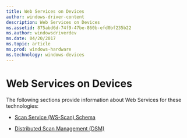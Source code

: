 ```yaml
---
title: Web Services on Devices
author: windows-driver-content
description: Web Services on Devices
ms.assetid: 875abd6d-74f9-47be-860b-efd0bf235b22
ms.author: windowsdriverdev
ms.date: 04/20/2017
ms.topic: article
ms.prod: windows-hardware
ms.technology: windows-devices
---
```


# Web Services on Devices


The following sections provide information about Web Services for these technologies:

-   [Scan Service (WS-Scan) Schema](https://msdn.microsoft.com/library/windows/hardware/ff547963)

-   [Distributed Scan Management (DSM)](distributed-scan-management--dsm-.md)

 

 




